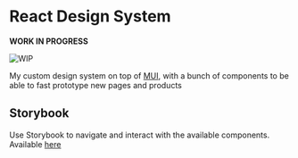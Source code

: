 # React Design System

**WORK IN PROGRESS** 

![WIP](https://external-content.duckduckgo.com/iu/?u=https%3A%2F%2Ftse2.mm.bing.net%2Fth%3Fid%3DOIP.V0ck8qwYE6GRienn9nKiFAAAAA%26pid%3DApi&f=1)

My custom design system on top of [MUI](https://mui.com/material-ui/), with a bunch of components to be able to fast prototype new pages and products

## Storybook

Use Storybook to navigate and interact with the available components. Available [here](https://pautena.com/react-design-system)
